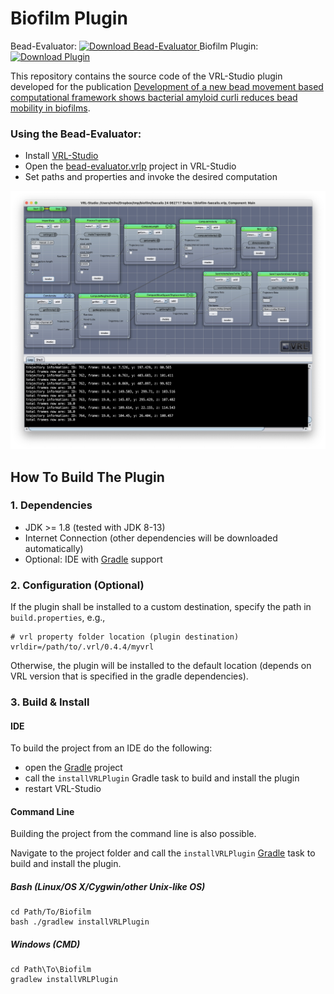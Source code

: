# Biofilm Plugin

Bead-Evaluator: [ ![Download Bead-Evaluator](https://api.bintray.com/packages/miho/VRL/VRL-Biofilm-Plugin/images/download.svg) ](https://bintray.com/miho/VRL/download_file?file_path=edu%2Fgcsc%2Fvrl%2Fbiofilm%2Fvrl-biofilm-plugin%2F1.0%2Fvrl-projects%2Fbead-evaluator.vrlp) Biofilm Plugin:   [ ![Download Plugin](https://api.bintray.com/packages/miho/VRL/VRL-Biofilm-Plugin/images/download.svg) ](https://bintray.com/miho/VRL/VRL-Biofilm-Plugin/_latestVersion)

This repository contains the source code of the VRL-Studio plugin developed for the publication [Development of a new bead movement based computational framework shows bacterial amyloid curli reduces bead mobility in biofilms](https://jb.asm.org/content/early/2020/06/23/JB.00253-20/article-info).

### Using the Bead-Evaluator:

- Install [VRL-Studio](https://vrl-studio.mihosoft.eu)
- Open the [bead-evaluator.vrlp](https://bintray.com/miho/VRL/download_file?file_path=edu%2Fgcsc%2Fvrl%2Fbiofilm%2Fvrl-biofilm-plugin%2F1.0%2Fvrl-projects%2Fbead-evaluator.vrlp) project in VRL-Studio
- Set paths and properties and invoke the desired computation


![Screenshot](https://github.com/NeuroBox3D/Biofilm/blob/master/help/resources/img/bead-evaluator-1.0.jpg)




## How To Build The Plugin

### 1. Dependencies

- JDK >= 1.8 (tested with JDK 8-13)
- Internet Connection (other dependencies will be downloaded automatically)
- Optional: IDE with [Gradle](http://www.gradle.org/) support


### 2. Configuration (Optional)

If the plugin shall be installed to a custom destination, specify the path in `build.properties`, e.g.,
    
    # vrl property folder location (plugin destination)
    vrldir=/path/to/.vrl/0.4.4/myvrl
    
Otherwise, the plugin will be installed to the default location (depends on VRL version that is specified in the gradle dependencies).

### 3. Build & Install

#### IDE

To build the project from an IDE do the following:

- open the  [Gradle](http://www.gradle.org/) project
- call the `installVRLPlugin` Gradle task to build and install the plugin
- restart VRL-Studio

#### Command Line

Building the project from the command line is also possible.

Navigate to the project folder and call the `installVRLPlugin` [Gradle](http://www.gradle.org/)
task to build and install the plugin.

##### Bash (Linux/OS X/Cygwin/other Unix-like OS)

    cd Path/To/Biofilm
    bash ./gradlew installVRLPlugin
    
##### Windows (CMD)

    cd Path\To\Biofilm
    gradlew installVRLPlugin
